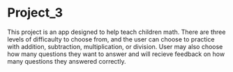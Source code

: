 # Project_3

This project is an app designed to help teach children math. There are three levels of difficaulty to choose from, and the user can choose to practice with addition, subtraction, multiplication, or division. User may also choose how many questions they want to answer and will recieve feedback on how many questions they answered correctly. 
